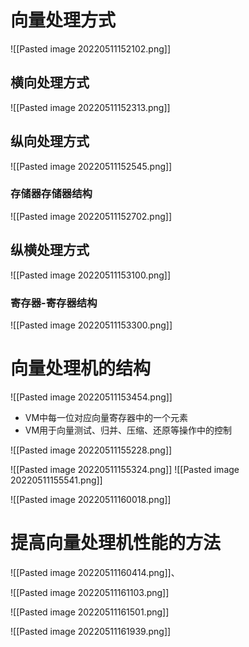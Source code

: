 # 向量处理方式
![[Pasted image 20220511152102.png]]

 ## 横向处理方式
 ![[Pasted image 20220511152313.png]]

## 纵向处理方式
![[Pasted image 20220511152545.png]]

### 存储器存储器结构
![[Pasted image 20220511152702.png]]


## 纵横处理方式
![[Pasted image 20220511153100.png]]

### 寄存器-寄存器结构
![[Pasted image 20220511153300.png]]

# 向量处理机的结构
![[Pasted image 20220511153454.png]]

- VM中每一位对应向量寄存器中的一个元素
- VM用于向量测试、归并、压缩、还原等操作中的控制


![[Pasted image 20220511155228.png]]

![[Pasted image 20220511155324.png]]
![[Pasted image 20220511155541.png]]

![[Pasted image 20220511160018.png]]


# 提高向量处理机性能的方法
![[Pasted image 20220511160414.png]]、
 
![[Pasted image 20220511161103.png]]
 
![[Pasted image 20220511161501.png]]

![[Pasted image 20220511161939.png]]




